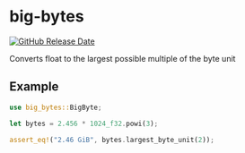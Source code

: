 # big-bytes
[![GitHub Release Date](https://img.shields.io/github/release-date/spenserblack/big-bytes-rs)](https://github.com/spenserblack/big-bytes-rs/releases/latest)

Converts float to the largest possible multiple of the byte unit

## Example

```rust
use big_bytes::BigByte;

let bytes = 2.456 * 1024_f32.powi(3);

assert_eq!("2.46 GiB", bytes.largest_byte_unit(2));
```
